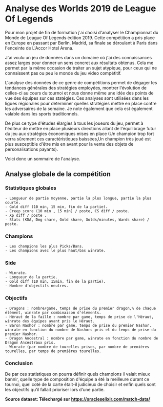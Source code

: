 # Analyse des Worlds 2019 de League Of Legends

Pour mon projet de fin de formation j'ai choisi d'analyser le Championnat du Monde de League Of Legends édition 2019. Cette compétition a pris place en Europe en passant par Berlin, Madrid, sa finale se déroulant à Paris dans l'enceinte de L'Accor Hotel Arena. 

J'ai voulu un jeu de données dans un domaine où j'ai des connaissances assez larges pour donner un sens concret aux résultats obtenus. Cela me permet par la même occasion de traiter un sujet atypique, pour ceux qui ne connaissent pas ou peu le monde du jeu video compétitif. 

L'analyse des données de ce genre de compétitions permet de dégager les tendances générales des stratégies employées, montrer l'évolution de celles-ci au cours du tournoi et nous donne même une idée des points de vue des équipes sur ces statégies. Ces analyses sont utilisées dans les ligues régionales pour determiner quelles stratégies mettre en place contre les adversaires de la semaine. Je note également que cela est également valable dans les sports traditionnels.

De plus ce type d'études élargies à tous les joueurs du jeu, permet à l'éditeur de mettre en place plusieurs directions allant de l'équilibrage futur du jeu aux stratégies économiques mises en place (Un champion trop fort verra sûrement ces caractéristiques baissées,Un champion très joué est plus susceptible d'être mis en avant pour la vente des objets de personalisations payants).

Voici donc un sommaire de l'analyse.

## Analyse globale de la compétition
### Statistiques globales
    - Longueur de partie moyenne, partie la plus longue, partie la plus courte.
    - Gold diff (10 min, 15 min, fin de la partie).
    - Creep score (10 min , 15 min) / poste, CS diff / poste.
    - Xp diff / poste .
    - Stats (KDA, Dmg share, Gold share, Golds/minutes, Wards share) / poste.
### Champions
    - Les champions les plus Picks/Bans.
    - Les champions avec le plus haut/bas winrate.
### Side
    - Winrate.
    - Longueur de la partie.
    - Gold diff (10 min, 15min, fin de la partie).
    - Nombre d'objectifs neutres.
### Objectifs
    - Dragons : nombre/game, temps de prise du premier dragon,% de chaque élément, winrate par combinaison d'éléments.
    - Héraut de la faille : nombre par game, temps de prise de l'Héraut, winrate des équipes ayant pris le Héraut.
    - Baron Nashor : nombre par game, temps de prise du premier Nashor, winrate en fonction du nombre de Nashors pris et du temps de prise du premier Nashor.
    - Dragon Ancestral : nombre par game, winrate en fonction du nombre de Dragon Ancestraux pris.
    - Winrate (par nombre de tourelles prises, par nombre de premières tourelles, par temps de premières tourelles.

### Conclusion
De par ces statistiques on pourra définir quels champions il valait mieux bannir, quelle type de composition d'équipe a été la meilleure durant ce tournoi, quel coté de la carte était-il judicieux de choisir et enfin quels sont les objectifs qu'il fallait prioriser lors d'une partie.

**Source dataset: Télechargé sur https://oracleselixir.com/match-data/** 